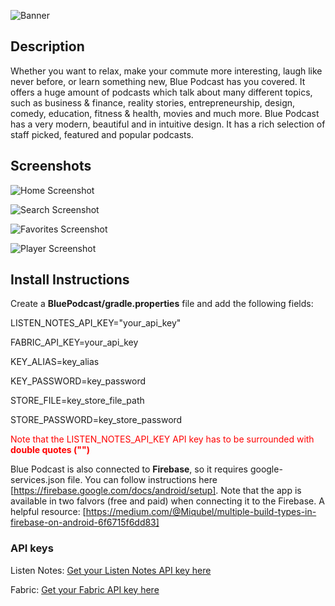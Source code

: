 ![Banner](https://user-images.githubusercontent.com/38587571/43682657-9a601d6c-987b-11e8-9633-ce8677da3baf.png)

## Description
Whether you want to relax, make your commute more interesting, laugh like never before, or
learn something new, Blue Podcast has you covered.
It offers a huge amount of podcasts which talk about many different topics, such as
business & finance, reality stories, entrepreneurship, design, comedy, education, fitness &
health, movies and much more.
Blue Podcast has a very modern, beautiful and in intuitive design. It has a rich selection of
staff picked, featured and popular podcasts.

## Screenshots
![Home Screenshot](https://user-images.githubusercontent.com/38587571/43682703-b08bd968-987c-11e8-80b4-eee7598db663.png)

![Search Screenshot](https://user-images.githubusercontent.com/38587571/43682700-aecf20e4-987c-11e8-8dbe-06ffefe835e1.png)

![Favorites Screenshot](https://user-images.githubusercontent.com/38587571/43682702-b03f190c-987c-11e8-88f2-d5b905c7fa69.png)

![Player Screenshot](https://user-images.githubusercontent.com/38587571/43682699-aeb5e4f8-987c-11e8-9215-f488ec16dbe5.png)

## Install Instructions
Create a **BluePodcast/gradle.properties** file and add the following fields:

LISTEN_NOTES_API_KEY="your_api_key"

FABRIC_API_KEY=your_api_key

KEY_ALIAS=key_alias

KEY_PASSWORD=key_password

STORE_FILE=key_store_file_path

STORE_PASSWORD=key_store_password

<span style="color:red">Note that the LISTEN_NOTES_API_KEY API key has to be surrounded with <b>double quotes ("")</b></span>


Blue Podcast is also connected to **Firebase**, so it requires google-services.json file. You can follow instructions here [https://firebase.google.com/docs/android/setup]. Note that the app is available in two falvors (free and paid) when connecting it to the Firebase. A helpful resource: [https://medium.com/@Miqubel/multiple-build-types-in-firebase-on-android-6f6715f6dd83]

### API keys
Listen Notes: [Get your Listen Notes API key here](https://market.mashape.com/listennotes/listennotes)

Fabric: [Get your Fabric API key here](https://fabric.io/home)
